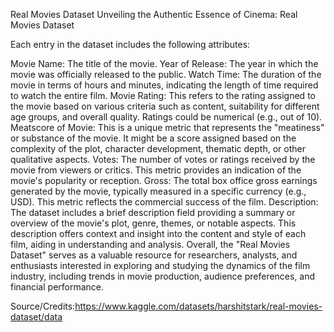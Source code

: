Real Movies Dataset
Unveiling the Authentic Essence of Cinema: Real Movies Dataset


Each entry in the dataset includes the following attributes:

Movie Name: The title of the movie.
Year of Release: The year in which the movie was officially released to the public.
Watch Time: The duration of the movie in terms of hours and minutes, indicating the length of time required to watch the entire film.
Movie Rating: This refers to the rating assigned to the movie based on various criteria such as content, suitability for different age groups, and overall quality. Ratings could be numerical (e.g., out of 10).
Meatscore of Movie: This is a unique metric that represents the "meatiness" or substance of the movie. It might be a score assigned based on the complexity of the plot, character development, thematic depth, or other qualitative aspects.
Votes: The number of votes or ratings received by the movie from viewers or critics. This metric provides an indication of the movie's popularity or reception.
Gross: The total box office gross earnings generated by the movie, typically measured in a specific currency (e.g., USD). This metric reflects the commercial success of the film.
Description: The dataset includes a brief description field providing a summary or overview of the movie's plot, genre, themes, or notable aspects. This description offers context and insight into the content and style of each film, aiding in understanding and analysis.
Overall, the "Real Movies Dataset" serves as a valuable resource for researchers, analysts, and enthusiasts interested in exploring and studying the dynamics of the film industry, including trends in movie production, audience preferences, and financial performance.

Source/Credits:https://www.kaggle.com/datasets/harshitstark/real-movies-dataset/data
